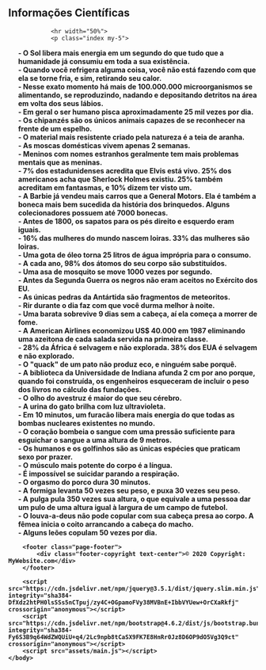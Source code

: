 ## Informações Científicas

                <hr width="50%">
				<p class="index my-5">
<div class="container index text-left" style="margin-left: 20px"><strong>
<p>- O Sol libera mais energia em um segundo do que tudo que a humanidade já consumiu em toda a sua existência.<br>
- Quando você refrigera alguma coisa, você não está fazendo com que ela se torne fria, e sim, retirando seu calor.<br>
- Nesse exato momento há mais de 100.000.000 microorganismos se alimentando, se reproduzindo, nadando e depositando detritos na área em volta dos seus lábios.<br>
- Em geral o ser humano pisca aproximadamente 25 mil vezes por dia.<br>
- Os chipanzés são os únicos animais capazes de se reconhecer na frente de um espelho.<br>
- O material mais resistente criado pela natureza é a teia de aranha.<br>
- As moscas domésticas vivem apenas 2 semanas.<br>
- Meninos com nomes estranhos geralmente tem mais problemas mentais que as meninas.<br>
- 7% dos estadunidenses acredita que Elvis está vivo. 25% dos americanos acha que Sherlock Holmes existiu. 25% também acreditam em fantasmas, e 10% dizem ter visto um.<br>
- A Barbie já vendeu mais carros que a General Motors. Ela é também a boneca mais bem sucedida da história dos brinquedos. Alguns colecionadores possuem até 7000 bonecas.<br>
- Antes de 1800, os sapatos para os pés direito e esquerdo eram iguais.<br>
- 16% das mulheres do mundo nascem loiras. 33% das mulheres são loiras.<br>
- Uma gota de óleo torna 25 litros de água imprópria para o consumo.<br>
- A cada ano, 98% dos átomos do seu corpo são substituídos.<br>
- Uma asa de mosquito se move 1000 vezes por segundo.<br>
- Antes da Segunda Guerra os negros não eram aceitos no Exército dos EU.<br>
- As únicas pedras da Antártida são fragmentos de meteoritos.<br>
- Rir durante o dia faz com que você durma melhor à noite.<br>
- Uma barata sobrevive 9 dias sem a cabeça, aí ela começa a morrer de fome.<br>
- A American Airlines economizou US$ 40.000 em 1987 eliminando uma azeitona de cada salada servida na primeira classe.<br>
- 28% da África é selvagem e não explorada. 38% dos EUA é selvagem e não explorado.<br>
- O &quot;quack&quot; de um pato não produz eco, e ninguém sabe porquê.<br>
- A biblioteca da Universidade de Indiana afunda 2 cm por ano porque, quando foi construída, os engenheiros esqueceram de incluir o peso dos livros no cálculo das fundações.<br>
- O olho do avestruz é maior do que seu cérebro.<br>
- A urina do gato brilha com luz ultravioleta.<br>
- Em 10 minutos, um furacão libera mais energia do que todas as bombas nucleares existentes no mundo.<br>
- O coração bombeia o sangue com uma pressão suficiente para esguichar o sangue a uma altura de 9 metros.<br>
- Os humanos e os golfinhos são as únicas espécies que praticam sexo por prazer.<br>
- O músculo mais potente do corpo é a língua.<br>
- É impossível se suicidar parando a respiração.<br>
- O orgasmo do porco dura 30 minutos.<br>
- A formiga levanta 50 vezes seu peso, e puxa 30 vezes seu peso.<br>
- A pulga pula 350 vezes sua altura, o que equivale a uma pessoa dar um pulo de uma altura igual à largura de um campo de futebol.<br>
- O louva-a-deus não pode copular com sua cabeça presa ao corpo. A fêmea inicia o coito arrancando a cabeça do macho.<br>
- Alguns leões copulam 50 vezes por dia.<br>
</p>

</div>
			</div>
        </header>


		<footer class="page-footer">
			<div class="footer-copyright text-center">© 2020 Copyright: MyWebsite.com</div>
		</footer>
		
        <script src="https://cdn.jsdelivr.net/npm/jquery@3.5.1/dist/jquery.slim.min.js" integrity="sha384-DfXdz2htPH0lsSSs5nCTpuj/zy4C+OGpamoFVy38MVBnE+IbbVYUew+OrCXaRkfj" crossorigin="anonymous"></script>
        <script src="https://cdn.jsdelivr.net/npm/bootstrap@4.6.2/dist/js/bootstrap.bundle.min.js" integrity="sha384-Fy6S3B9q64WdZWQUiU+q4/2Lc9npb8tCaSX9FK7E8HnRr0Jz8D6OP9dO5Vg3Q9ct" crossorigin="anonymous"></script>
		<script src="assets/main.js"></script>
	</body>
</html>


